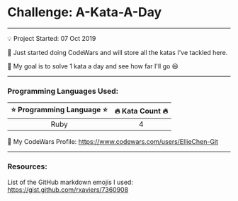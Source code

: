 # Challenge: A-Kata-A-Day
---
:bulb: Project Started: 07 Oct 2019

:love_letter: Just started doing CodeWars and will store all the katas I've tackled here.

:pray: My goal is to solve 1 kata a day and see how far I'll go :laughing:

---
### Programming Languages Used:

|   :star: Programming Language :star:  |  :fire: Kata Count :fire:  | 
|:-------------------------------------:|:--------------------------:|
|                Ruby                   |             4              | 


:whale: My CodeWars Profile: https://www.codewars.com/users/EllieChen-Git

---
### Resources:
List of the GitHub markdown emojis I used: https://gist.github.com/rxaviers/7360908